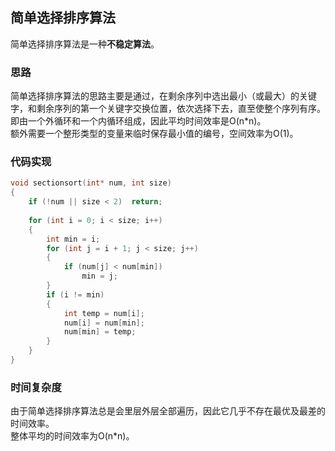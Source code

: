 ## 简单选择排序算法
简单选择排序算法是一种**不稳定算法**。   
### 思路
简单选择排序算法的思路主要是通过，在剩余序列中选出最小（或最大）的关键字，和剩余序列的第一个关键字交换位置，依次选择下去，直至使整个序列有序。   
即由一个外循环和一个内循环组成，因此平均时间效率是O(n*n)。   
额外需要一个整形类型的变量来临时保存最小值的编号，空间效率为O(1)。   
### 代码实现
```c
void sectionsort(int* num, int size)   
{  
	if (!num || size < 2)  return;  
   
	for (int i = 0; i < size; i++)  
	{   
		int min = i;  
		for (int j = i + 1; j < size; j++)    
		{   
			if (num[j] < num[min])  
				min = j;   
		}   
		if (i != min)  
		{   
			int temp = num[i];  
			num[i] = num[min]; 
			num[min] = temp;   
		}  
	}   
}  
```  
### 时间复杂度  
由于简单选择排序算法总是会里层外层全部遍历，因此它几乎不存在最优及最差的时间效率。  
整体平均的时间效率为O(n*n)。   